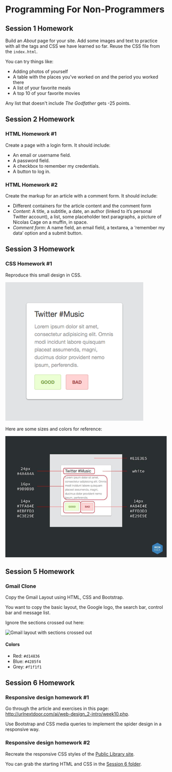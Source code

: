 Programming For Non-Programmers
===============================

Session 1 Homework
------------------

Build an _About_ page for your site.
Add some images and text to practice with all the tags
and CSS we have learned so far.
Reuse the CSS file from the `index.html`.

You can try things like:
- Adding photos of yourself
- A table with the places you've worked on and the period you worked there
- A list of your favorite meals
- A top 10 of your favorite movies

Any list that doesn't include _The Godfather_ gets -25 points.


Session 2 Homework
------------------

### HTML Homework #1 ###

Create a page with a login form.
It should include:

- An email or username field.
- A password field.
- A checkbox to remember my credentials.
- A button to log in.

### HTML Homework #2 ###

Create the markup for an article with a comment form.
It should include:

- Different containers for the article content and the comment form
- _Content_: A title, a subtitle, a date,
  an author (linked to it’s personal Twitter account),
  a list, some placeholder text paragraphs,
  a picture of Nicolas Cage on a muffin, in space.
- _Comment form_: A name field, an email field, a textarea,
  a ‘remember my data’ option and a submit button.


Session 3 Homework
------------------

### CSS Homework #1 ###

Reproduce this small design in CSS.

![Twitter #Music Panel](img/twitter-music-panel.jpg)

Here are some sizes and colors for reference:

![Twitter #Music Panel Guide](img/twitter-music-reference.jpg)


Session 5 Homework
------------------

### Gmail Clone ###

Copy the Gmail Layout using HTML, CSS and Bootstrap.

You want to copy the basic layout, the Google logo,
the search bar, control bar and message list.

Ignore the sections crossed out here:

![Gmail layout with sections crossed out](gmail-layout.png)


#### Colors ####

- Red: `#d14836`
- Blue: `#4285f4`
- Grey: `#f1f1f1`


Session 6 Homework
------------------

### Responsive design homework #1 ###

Go through the article and exercises in this page:
http://urlnextdoor.com/ai/web-design_2-intro/week10.php.

Use Bootstrap and CSS media queries
to implement the spider design in a responsive way.


### Responsive design homework #2 ###

Recreate the responsive CSS styles of the
[Public Library site](http://public-library.org/).

You can grab the starting HTML and CSS
in the [Session 6 folder](session-6-responsive/).
